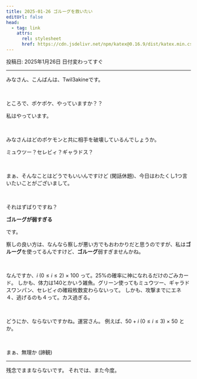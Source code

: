 ```yaml
---
title: 2025-01-26 ゴルーグを救いたい
editUrl: false
head:
  - tag: link
    attrs:
      rel: stylesheet
      href: https://cdn.jsdelivr.net/npm/katex@0.16.9/dist/katex.min.css
---
```


投稿日:  2025年1月26日 日付変わってすぐ

***

みなさん、こんばんは、Twil3akineです。

<br>

ところで、ポケポケ、やっていますか？？

私はやっています。

<br>

みなさんはどのポケモンと共に相手を破壊しているんでしょうか。

ミュウツー？セレビィ？ギャラドス？

<br>

まぁ、そんなことはどうでもいいんですけど (閑話休題)、今日はわたくし1つ言いたいことがございまして。

<br>

それはずばりですね？

**ゴルーグが弱すぎる**

です。

察しの良い方は、なんなら察しが悪い方でもおわかりだと思うのですが、私は**ゴルーグ**を使ってるんですけど、**ゴルーグ**弱すぎませんかね。

<br>

なんですか、$i\;(0 \le i \le 2)$ × $100$ って。25%の確率に神になれるだけのごみカード。
しかも、体力は$140$とかいう雑魚。グリーン使ってもミュウツー、ギャラドスワンパン、セレビィの確殺枚数変わらないって。
しかも、攻撃までにエネ４、逃げるのも４って。カス過ぎる。

<br>

どうにか、ならないですかね。運営さん。
例えば、$50 + i\;(0 \le i \le 3)$ × $50$ とか。

<br>

まぁ、無理か (諦観)

***

残念でままならないです。
それでは、また今度。
